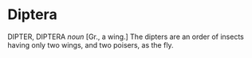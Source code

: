 # Diptera

DIPTER, DIPTERA _noun_ \[Gr., a wing.\] The dipters are an order of insects having only two wings, and two poisers, as the fly.